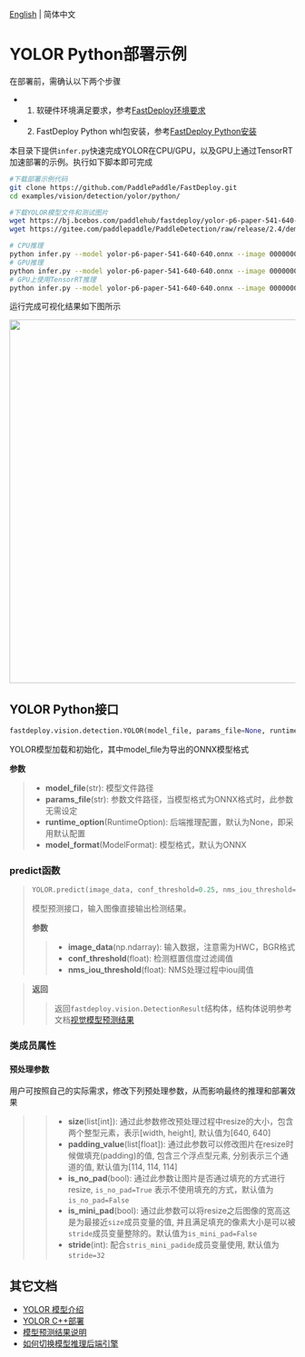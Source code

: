 [English](README_EN.md) | 简体中文
# YOLOR Python部署示例

在部署前，需确认以下两个步骤

- 1. 软硬件环境满足要求，参考[FastDeploy环境要求](../../../../../docs/cn/build_and_install/download_prebuilt_libraries.md)  
- 2. FastDeploy Python whl包安装，参考[FastDeploy Python安装](../../../../../docs/cn/build_and_install/download_prebuilt_libraries.md)

本目录下提供`infer.py`快速完成YOLOR在CPU/GPU，以及GPU上通过TensorRT加速部署的示例。执行如下脚本即可完成

```bash
#下载部署示例代码
git clone https://github.com/PaddlePaddle/FastDeploy.git
cd examples/vision/detection/yolor/python/

#下载YOLOR模型文件和测试图片
wget https://bj.bcebos.com/paddlehub/fastdeploy/yolor-p6-paper-541-640-640.onnx
wget https://gitee.com/paddlepaddle/PaddleDetection/raw/release/2.4/demo/000000014439.jpg

# CPU推理
python infer.py --model yolor-p6-paper-541-640-640.onnx --image 000000014439.jpg --device cpu
# GPU推理
python infer.py --model yolor-p6-paper-541-640-640.onnx --image 000000014439.jpg --device gpu
# GPU上使用TensorRT推理
python infer.py --model yolor-p6-paper-541-640-640.onnx --image 000000014439.jpg --device gpu --use_trt True
```

运行完成可视化结果如下图所示

<img width="640" src="https://user-images.githubusercontent.com/67993288/184301926-fa3711bf-5984-4e61-9c98-7fdeacb622e9.jpg">

## YOLOR Python接口

```python
fastdeploy.vision.detection.YOLOR(model_file, params_file=None, runtime_option=None, model_format=ModelFormat.ONNX)
```

YOLOR模型加载和初始化，其中model_file为导出的ONNX模型格式

**参数**

> * **model_file**(str): 模型文件路径
> * **params_file**(str): 参数文件路径，当模型格式为ONNX格式时，此参数无需设定
> * **runtime_option**(RuntimeOption): 后端推理配置，默认为None，即采用默认配置
> * **model_format**(ModelFormat): 模型格式，默认为ONNX

### predict函数

> ```python
> YOLOR.predict(image_data, conf_threshold=0.25, nms_iou_threshold=0.5)
> ```
>
> 模型预测接口，输入图像直接输出检测结果。
>
> **参数**
>
> > * **image_data**(np.ndarray): 输入数据，注意需为HWC，BGR格式
> > * **conf_threshold**(float): 检测框置信度过滤阈值
> > * **nms_iou_threshold**(float): NMS处理过程中iou阈值

> **返回**
>
> > 返回`fastdeploy.vision.DetectionResult`结构体，结构体说明参考文档[视觉模型预测结果](../../../../../docs/api/vision_results/)

### 类成员属性
#### 预处理参数
用户可按照自己的实际需求，修改下列预处理参数，从而影响最终的推理和部署效果

> > * **size**(list[int]): 通过此参数修改预处理过程中resize的大小，包含两个整型元素，表示[width, height], 默认值为[640, 640]
> > * **padding_value**(list[float]): 通过此参数可以修改图片在resize时候做填充(padding)的值, 包含三个浮点型元素, 分别表示三个通道的值, 默认值为[114, 114, 114]
> > * **is_no_pad**(bool): 通过此参数让图片是否通过填充的方式进行resize, `is_no_pad=True` 表示不使用填充的方式，默认值为`is_no_pad=False`
> > * **is_mini_pad**(bool): 通过此参数可以将resize之后图像的宽高这是为最接近`size`成员变量的值, 并且满足填充的像素大小是可以被`stride`成员变量整除的。默认值为`is_mini_pad=False`
> > * **stride**(int): 配合`stris_mini_padide`成员变量使用, 默认值为`stride=32`



## 其它文档

- [YOLOR 模型介绍](..)
- [YOLOR C++部署](../cpp)
- [模型预测结果说明](../../../../../docs/api/vision_results/)
- [如何切换模型推理后端引擎](../../../../../docs/cn/faq/how_to_change_backend.md)
